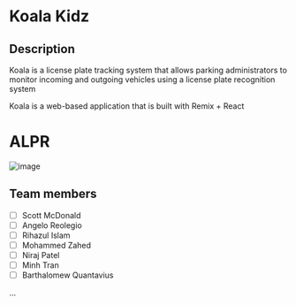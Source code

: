 
# Koala Kidz


## Description

Koala is a license plate tracking system that allows parking administrators to monitor incoming and outgoing vehicles using a license plate recognition system

Koala is a web-based application that is built with Remix + React


# ALPR
![image](https://github.com/user-attachments/assets/899d6ccc-352b-4d48-9d2d-8d4bb1a9b5ed)


## Team members

- [ ] Scott McDonald
- [ ] Angelo Reolegio
- [ ] Rihazul Islam
- [ ] Mohammed Zahed
- [ ] Niraj Patel
- [ ] Minh Tran
- [ ] Barthalomew Quantavius 

...










